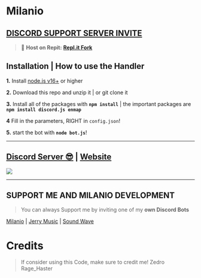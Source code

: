 # Milanio

## [**DISCORD SUPPORT SERVER INVITE**](https://dsc.gg/milanio-support)
> 💪 **Host on Repit:** [**Repl.it Fork**](https://replit.com/@TFCGAMING/Modified-Milanio)

## Installation | How to use the Handler

 **1.** Install [node.js v16+](https://nodejs.org/) or higher

 **2.** Download this repo and unzip it    |    or git clone it

 **3.** Install all of the packages with **`npm install`**     |  the important packages are   **`npm install discord.js enmap`**

 **4** Fill in the parameters, RIGHT in `config.json`!

 **5.** start the bot with **`node bot.js`**!
  
***

## [Discord Server 😎](https://dsc.gg/milanio-support) | [Website](https://milaniodev.ml)
<a href="https://dsc.gg/milanio-support"><img src="https://discord.com/api/guilds/825260113509351454/widget.png?style=banner2"></a>

***

## SUPPORT ME AND MILANIO DEVELOPMENT

> You can always Support me by inviting one of my **own Discord Bots**

[Milanio](https://dsc.gg/milanio-bot) | [Jerry Music](https://dsc.gg/jerry.bot) | [Sound Wave](https://dsc.gg/sound.bot)

# Credits

> If consider using this Code, make sure to credit me!
Zedro
Rage_Haster